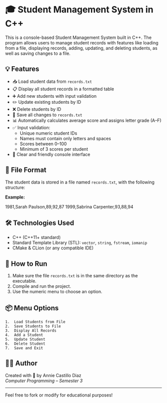 # 🎓 Student Management System in C++

This is a console-based Student Management System built in C++. The program allows users to manage student records with features like loading from a file, displaying records, adding, updating, and deleting students, as well as saving changes to a file.

## 💡 Features

- 📥 Load student data from `records.txt`
- 📋 Display all student records in a formatted table
- ➕ Add new students with input validation
- ✏️ Update existing students by ID
- ❌ Delete students by ID
- 💾 Save all changes to `records.txt`
- 📊 Automatically calculates average score and assigns letter grade (A–F)
- ✅ Input validation:
  - Unique numeric student IDs
  - Names must contain only letters and spaces
  - Scores between 0–100
  - Minimum of 3 scores per student
- 💬 Clear and friendly console interface

## 📁 File Format

The student data is stored in a file named `records.txt`, with the following structure:

**Example:**

1981,Sarah Paulson,89,92,87
1999,Sabrina Carpenter,93,88,94

## 🛠 Technologies Used

- C++ (C++11+ standard)
- Standard Template Library (STL): `vector`, `string`, `fstream`, `iomanip`
- CMake & CLion (or any compatible IDE)

## 🚀 How to Run

1. Make sure the file `records.txt` is in the same directory as the executable.
2. Compile and run the project.
3. Use the numeric menu to choose an option.

## 📦 Menu Options

	1.	Load Students from File
	2.	Save Students to File
	3.	Display All Records
	4.	Add a Student
	5.	Update Student
	6.	Delete Student
	7.	Save and Exit

## 👩‍💻 Author

Created with 💜 by Annie Castillo Diaz  
*Computer Programming – Semester 3*

---

Feel free to fork or modify for educational purposes!
